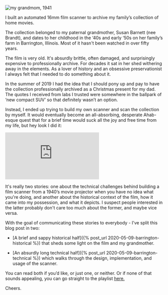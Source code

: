 ![my grandmom, 1941](https://pineraider-static.s3.us-east-2.amazonaws.com/media/blog_images/3/3-0.gif#center-img)

I built an automated 16mm film scanner to archive my family’s collection of home movies.

The collection belonged to my paternal grandmother, Susan Barnett (nee Brandt), and dates to her childhood in the ‘40s and early ‘50s on her family’s farm in Barrington, Illinois. Most of it hasn't been watched in over fifty years.

The film is very old. It's absurdly brittle, often damaged, and surprisingly expensive to professionally archive. For decades it sat in her shed withering away in the elements. As a lover of history and an obsessive preservationist I always felt that I needed to do something about it.

In the summer of 2019 I had the idea that I should pony up and pay to have the collection professionally archived as a Christmas present for my dad. The quotes I received from labs I trusted were somewhere in the ballpark of ‘new compact SUV’ so that definitely wasn’t an option.

Instead, I ended up trying to build my own scanner and scan the collection by myself. It would eventually become an all-absorbing, desperate Ahab-esque quest that for a brief time would suck all the joy and free time from my life, but hey look I did it:

<div className="aspect-w-16 aspect-h-9">
  <iframe className="w-full h-full" src="https://www.youtube.com/embed/WKuQr09TkT4?list=PLuS_-YgXGfUfVWk-5kj0gmPYiW29hIcaS" frameborder="0" allow="accelerometer; autoplay; encrypted-media; gyroscope; picture-in-picture" allowfullscreen></iframe>
</div>

It's really two stories: one about the technical challenges behind building a film scanner from a 1940’s movie projector when you have no idea what you're doing, and another about the historical context of the film, how it came into my possession, and what it depicts. I suspect people interested in the latter probably don't care too much about the former, and maybe vice versa.

With the goal of communicating these stories to everybody - I’ve split this blog post in two:

- [A brief and sappy historical half]({% post_url 2020-05-09-barrington-historical %}) that sheds some light on the film and my grandmother.

- [An absurdly long technical half]({% post_url 2020-05-09-barrington-technical %}) which walks through the design, implementation, and usage of the scanner.

You can read both if you’d like, or just one, or neither. Or if none of that sounds appealing, you can go straight to the playlist [here.](https://www.youtube.com/playlist?list=PLuS_-YgXGfUfVWk-5kj0gmPYiW29hIcaS)

Cheers.

